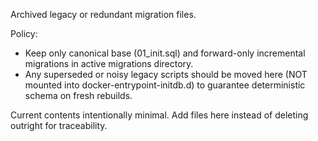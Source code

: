 Archived legacy or redundant migration files.

Policy:
- Keep only canonical base (01_init.sql) and forward-only incremental migrations in active migrations directory.
- Any superseded or noisy legacy scripts should be moved here (NOT mounted into docker-entrypoint-initdb.d) to guarantee deterministic schema on fresh rebuilds.

Current contents intentionally minimal. Add files here instead of deleting outright for traceability.
